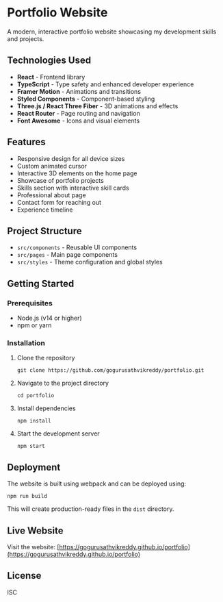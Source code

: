 # Portfolio Website

A modern, interactive portfolio website showcasing my development skills and projects.

## Technologies Used

- **React** - Frontend library
- **TypeScript** - Type safety and enhanced developer experience
- **Framer Motion** - Animations and transitions
- **Styled Components** - Component-based styling
- **Three.js / React Three Fiber** - 3D animations and effects
- **React Router** - Page routing and navigation
- **Font Awesome** - Icons and visual elements

## Features

- Responsive design for all device sizes
- Custom animated cursor
- Interactive 3D elements on the home page
- Showcase of portfolio projects
- Skills section with interactive skill cards
- Professional about page
- Contact form for reaching out
- Experience timeline

## Project Structure

- `src/components` - Reusable UI components
- `src/pages` - Main page components
- `src/styles` - Theme configuration and global styles

## Getting Started

### Prerequisites

- Node.js (v14 or higher)
- npm or yarn

### Installation

1. Clone the repository
   ```
   git clone https://github.com/gogurusathvikreddy/portfolio.git
   ```

2. Navigate to the project directory
   ```
   cd portfolio
   ```

3. Install dependencies
   ```
   npm install
   ```

4. Start the development server
   ```
   npm start
   ```

## Deployment

The website is built using webpack and can be deployed using:

```
npm run build
```

This will create production-ready files in the `dist` directory.

## Live Website

Visit the website: [https://gogurusathvikreddy.github.io/portfolio](https://gogurusathvikreddy.github.io/portfolio)

## License

ISC 